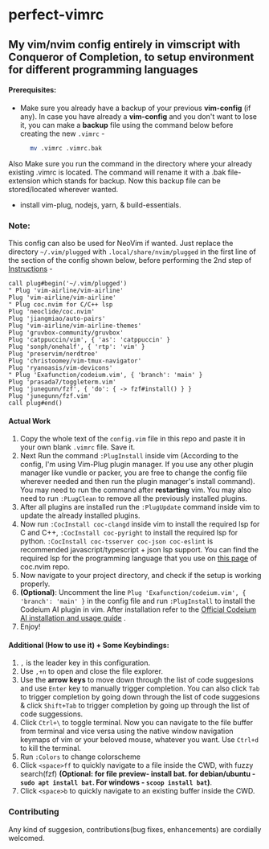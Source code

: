 # perfect-vimrc

## My vim/nvim config entirely in vimscript with Conqueror of Completion, to setup environment for different programming languages

#### Prerequisites:
- Make sure you already have a backup of your previous **vim-config** (if any).
In case you have already a **vim-config** and you don't want to lose it, you can make a **backup** file using the command below before creating the new `.vimrc` -
```bash
      mv .vimrc .vimrc.bak
```
Also Make sure you run the command in the directory where your already existing .vimrc is located. The command will rename it with a .bak file-extension which stands for backup. Now this backup file can be stored/located wherever wanted.

-  install vim-plug, nodejs, yarn, & build-essentials.

### Note:
This config can also be used for NeoVim if wanted. Just replace the directory `~/.vim/plugged` with `.local/share/nvim/plugged` in the first line of the section of the config shown below, before performing the 2nd step of [Instructions](#actual-work) -  
```vim
call plug#begin('~/.vim/plugged')
" Plug 'vim-airline/vim-airline'
Plug 'vim-airline/vim-airline'
" Plug coc.nvim for C/C++ lsp
Plug 'neoclide/coc.nvim'
Plug 'jiangmiao/auto-pairs'
Plug 'vim-airline/vim-airline-themes'
Plug 'gruvbox-community/gruvbox'
Plug 'catppuccin/vim', { 'as': 'catppuccin' }
Plug 'sonph/onehalf', { 'rtp': 'vim' }
Plug 'preservim/nerdtree'
Plug 'christoomey/vim-tmux-navigator'
Plug 'ryanoasis/vim-devicons'
" Plug 'Exafunction/codeium.vim', { 'branch': 'main' }
Plug 'prasada7/toggleterm.vim'
Plug 'junegunn/fzf', { 'do': { -> fzf#install() } }
Plug 'junegunn/fzf.vim'
call plug#end()
```

#### Actual Work
1. Copy the whole text of the `config.vim` file in this repo and paste it in your own blank `.vimrc` file. Save it. 
2. Next Run the command `:PlugInstall` inside vim (According to the config, I'm using Vim-Plug plugin manager. If you use any other plugin manager like vundle or packer, you are free to change the config file wherever needed and then run the plugin manager's install command). You may need to run the command after **restarting** vim. You may also need to run `:PLugClean` to remove all the previously installed plugins.
3. After all plugins are installed run the `:PlugUpdate` command inside vim to update the already installed plugins.
4. Now run `:CocInstall coc-clangd` inside vim to install the required lsp for C and C++, `:CocInstall coc-pyright` to install the required lsp for python. `:CocInstall coc-tsserver coc-json coc-eslint` is recommended javascript/typescript + json 
 lsp support. You can find the required lsp for the programming language that you use on [this page](https://github.com/neoclide/coc.nvim/wiki/Language-servers) of coc.nvim repo.   
5. Now navigate to your project directory, and check if the setup is working properly.
6. **(Optional)**: Uncomment the line  `Plug 'Exafunction/codeium.vim', { 'branch': 'main' }` in the config file and run `:PlugInstall` to install the Codeium AI plugin in vim. After installation refer to the [Official Codeium AI installation and usage guide](https://codeium.com/vim_tutorial) .
7. Enjoy!
#### Additional (How to use it) + Some Keybindings:
1. `,` is the leader key in this configuration.
2. Use `,+n` to open and close the file explorer.
3. Use the **arrow keys** to move down through the list of code suggesions and use `Enter` key to manually trigger completion. You can also click `Tab` to trigger completion by going down through the list of code suggesions & click `Shift+Tab` to trigger completion by going up through the list of code suggessions.
4. Click `Ctrl+\` to toggle terminal. Now you can navigate to the file buffer from terminal and vice versa using the native window navigation keymaps of vim or your beloved mouse, whatever you want. Use `Ctrl+d` to kill the terminal.
5. Run `:Colors` to change colorscheme
6. Click `<space>ff` to quickly navigate to a file inside the CWD, with fuzzy search(fzf) **(Optional: for file preview- install bat. for debian/ubuntu - `sudo apt install bat`. For windows - `scoop install bat`)**.
7. Click `<space>b` to quickly navigate to an existing buffer inside the CWD.

### Contributing
Any kind of suggesion, contributions(bug fixes, enhancements) are cordially welcomed.
